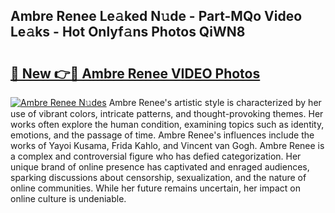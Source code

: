 ## Ambre Renee Le𝚊ked N𝚞de - Part-MQo Video Le𝚊ks - Hot Onlyf𝚊ns Photos QiWN8

# <h2><a href="http://ac13376.deff.icu/?id=Ambre+Renee">🔗 New 👉🔴 Ambre Renee VIDEO Photos</a></h2>

[![Ambre Renee N𝚞des](https://i.imgur.com/rIISA9y.gif)](http://ac13376.deff.icu/?id=Ambre+Renee)
Ambre Renee's artistic style is characterized by her use of vibrant colors, intricate patterns, and thought-provoking themes. Her works often explore the human condition, examining topics such as identity, emotions, and the passage of time. Ambre Renee's influences include the works of Yayoi Kusama, Frida Kahlo, and Vincent van Gogh. Ambre Renee is a complex and controversial figure who has defied categorization. Her unique brand of online presence has captivated and enraged audiences, sparking discussions about censorship, sexualization, and the nature of online communities. While her future remains uncertain, her impact on online culture is undeniable.
